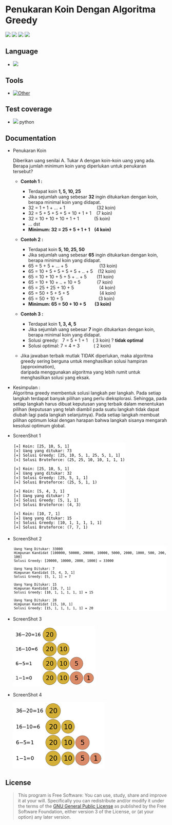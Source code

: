 # Penukaran Koin Dengan Algoritma Greedy

[![](https://gitlab.com/gitlab-org/gitlab-ee/badges/master/build.svg)](https://github.com/NizarNaufal)
[![](https://semaphoreci.com/api/v1/projects/2f1a5809-418b-4cc2-a1f4-819607579fe7/400484/shields_badge.svg)](https://github.com/NizarNaufal)
[![](https://img.shields.io/badge/docs-latest-brightgreen.svg?style=flat&maxAge=86400)](https://github.com/NizarNaufal)
[![](https://img.shields.io/badge/Find%20Me-%40telkomdevnizar-009688.svg?style=social)](https://github.com/NizarNaufal)

## Language

- [![](https://img.shields.io/badge/python-3.6-blue.svg)](https://www.python.org/) 

## Tools

- [![Other](https://img.shields.io/badge/spyder-3-red.svg)](https://www.spyder-ide.org/)

## Test coverage

- [![](https://gitlab.com/gitlab-org/gitaly/badges/master/coverage.svg)](https://github.com/NizarNaufal) python

## Documentation

- Penukaran Koin 
    
    
    Diberikan uang senilai A. Tukar A dengan koin-koin uang yang ada.  
    Berapa jumlah minimum koin yang diperlukan untuk penukaran tersebut?

    - **Contoh 1 :**  
    
        - Terdapat koin **1, 5, 10, 25**   
        - Jika sejumlah uang sebesar **32** ingin ditukarkan dengan koin, berapa minimal koin yang didapat.
        - 32 = 1 + 1 + … + 1 &nbsp;&nbsp;&nbsp;&nbsp;&nbsp;&nbsp;&nbsp;&nbsp;&nbsp;&nbsp;&nbsp;&nbsp;&nbsp;&nbsp;&nbsp;&nbsp;&nbsp;&nbsp;&nbsp;&nbsp;&nbsp;&nbsp;&nbsp; (32 koin)   
        - 32 = 5 + 5 + 5 + 5 + 10 + 1 + 1 &nbsp;&nbsp; (7 koin)   
        - 32 = 10 + 10 + 10 + 1 + 1 &nbsp;&nbsp;&nbsp;&nbsp;&nbsp;&nbsp;&nbsp;&nbsp;&nbsp;&nbsp; (5 koin)   
        - ... dst             
        - **Minimum: 32 = 25 + 5 + 1 + 1 &nbsp;&nbsp; (4 koin)**   
    
    - **Contoh 2 :**  
    
        - Terdapat koin **5, 10, 25, 50**     
        - Jika sejumlah uang sebesar **65** ingin ditukarkan dengan koin, berapa minimal koin yang didapat.  
        - 65 = 5 + 5 + … + 5 &nbsp;&nbsp;&nbsp;&nbsp;&nbsp;&nbsp;&nbsp;&nbsp;&nbsp;&nbsp;&nbsp;&nbsp;&nbsp;&nbsp;&nbsp;&nbsp;&nbsp;&nbsp;&nbsp;&nbsp;&nbsp;&nbsp;&nbsp;&nbsp;(13 koin)
        - 65 = 10 + 5 + 5 + 5 + 5 + .. + 5 &nbsp;&nbsp; (12 koin)
        - 65 = 10 + 10 + 5 + 5 + .. + 5 &nbsp;&nbsp;&nbsp;&nbsp;&nbsp;&nbsp; (11 koin)
        - 65 = 10 + 10 + .. + 10 + 5 &nbsp;&nbsp;&nbsp;&nbsp;&nbsp;&nbsp;&nbsp;&nbsp;&nbsp;&nbsp;&nbsp; (7 koin)
        - 65 = 25 + 25 + 10 + 5 &nbsp;&nbsp;&nbsp;&nbsp;&nbsp;&nbsp;&nbsp;&nbsp;&nbsp;&nbsp;&nbsp;&nbsp;&nbsp;&nbsp;&nbsp;&nbsp;&nbsp;&nbsp; (4 koin)
        - 65 = 50 + 5 + 5 + 5  &nbsp;&nbsp;&nbsp;&nbsp;&nbsp;&nbsp;&nbsp;&nbsp;&nbsp;&nbsp;&nbsp;&nbsp;&nbsp;&nbsp;&nbsp;&nbsp;&nbsp;&nbsp;&nbsp;&nbsp;&nbsp;&nbsp; (4 koin)
        - 65 = 50 + 10 + 5 &nbsp;&nbsp;&nbsp;&nbsp;&nbsp;&nbsp;&nbsp;&nbsp;&nbsp;&nbsp;&nbsp;&nbsp;&nbsp;&nbsp;&nbsp;&nbsp;&nbsp;&nbsp;&nbsp;&nbsp;&nbsp;&nbsp;&nbsp;&nbsp;&nbsp;&nbsp; (3 koin)
        - **Minimum: 65 = 50 + 10 + 5 &nbsp;&nbsp;&nbsp;&nbsp;&nbsp;&nbsp; (3 koin)**
    
    - **Contoh 3 :**  
    
        - Terdapat koin **1, 3, 4, 5**   
        - Jika sejumlah uang sebesar **7** ingin ditukarkan dengan koin, berapa minimal koin yang didapat.
        - Solusi greedy: &nbsp; 7 = 5 + 1 + 1 &nbsp;&nbsp;  ( 3 koin) ? **tidak optimal**        
        - Solusi optimal: 7 = 4 + 3 &nbsp;&nbsp;&nbsp;&nbsp;&nbsp;&nbsp;&nbsp;&nbsp;&nbsp; ( 2 koin)   
    
    - Jika jawaban terbaik mutlak TIDAK diperlukan, 
    maka algoritma greedy sering berguna untuk menghasilkan solusi hampiran (approximation),  
    daripada menggunakan algoritma yang lebih rumit untuk menghasilkan solusi yang eksak.
    
- Kesimpulan :  
  Algoritma greedy membentuk solusi langkah  per langkah. 
  Pada setiap langkah terdapat banyak pilihan yang perlu dieksplorasi. 
  Sehingga, pada setiap langkah harus dibuat keputusan yang terbaik dalam menentukan pilihan 
  (keputusan yang telah diambil pada suatu langkah tidak dapat diubah lagi pada langkah selanjutnya). 
  Pada setiap langkah  membuat pilihan optimum lokal dengan harapan bahwa langkah sisanya mengarah kesolusi optimum global.

- ScreenShot 1

    ![](./ss/a.png)

- ScreenShot 2

    ![](./ss/b.png)

- ScreenShot 3

    ![](./ss/c.png)
    
- ScreenShot 4

    ![](./ss/d.png)
    

## License
> This program is Free Software: 
You can use, study, share and improve it at your will. 
Specifically you can redistribute and/or modify it under the terms of the [GNU General Public License](https://www.gnu.org/licenses/gpl.html) 
as published by the Free Software Foundation, either version 3 of the License, or (at your option) any later version.
